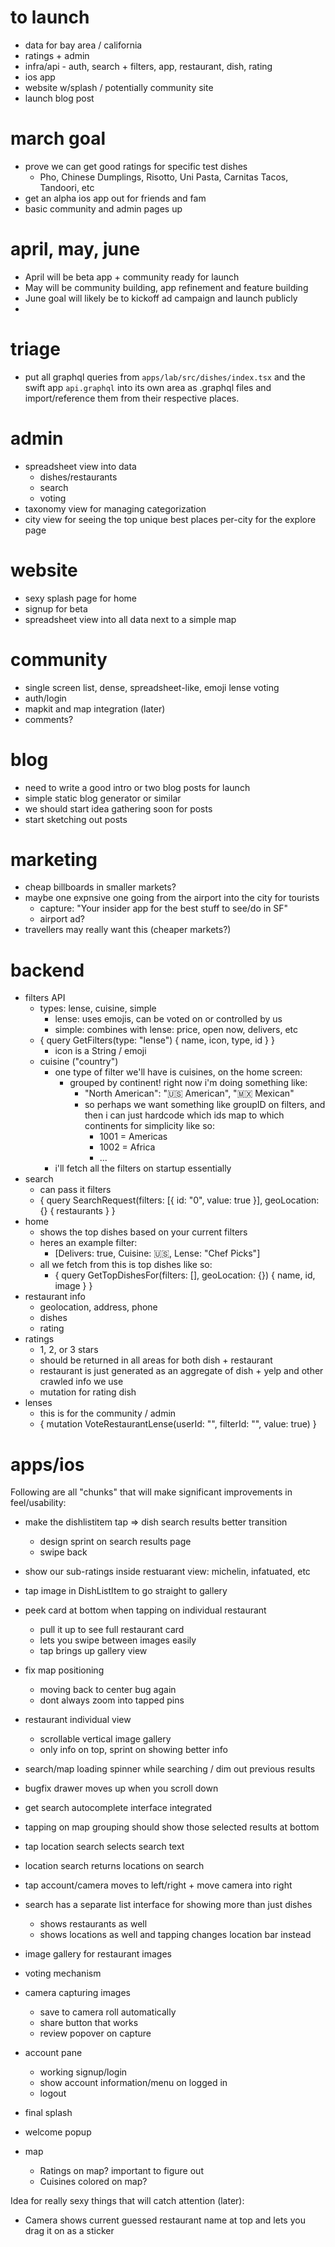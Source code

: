 # to launch

- data for bay area / california
- ratings + admin
- infra/api - auth, search + filters, app, restaurant, dish, rating
- ios app
- website w/splash / potentially community site
- launch blog post

# march goal

- prove we can get good ratings for specific test dishes
  - Pho, Chinese Dumplings, Risotto, Uni Pasta, Carnitas Tacos, Tandoori, etc
- get an alpha ios app out for friends and fam
- basic community and admin pages up

# april, may, june

- April will be beta app + community ready for launch
- May will be community building, app refinement and feature building
- June goal will likely be to kickoff ad campaign and launch publicly
-

# triage

- put all graphql queries from `apps/lab/src/dishes/index.tsx` and the swift app `api.graphql` into its own area as .graphql files and import/reference them from their respective places.

# admin

- spreadsheet view into data
  - dishes/restaurants
  - search
  - voting
- taxonomy view for managing categorization
- city view for seeing the top unique best places per-city for the explore page

# website

- sexy splash page for home
- signup for beta
- spreadsheet view into all data next to a simple map

# community

- single screen list, dense, spreadsheet-like, emoji lense voting
- auth/login
- mapkit and map integration (later)
- comments?

# blog

- need to write a good intro or two blog posts for launch
- simple static blog generator or similar
- we should start idea gathering soon for posts
- start sketching out posts

# marketing

- cheap billboards in smaller markets?
- maybe one expnsive one going from the airport into the city for tourists
  - capture: "Your insider app for the best stuff to see/do in SF"
  - airport ad?
- travellers may really want this (cheaper markets?)

# backend

- filters API
  - types: lense, cuisine, simple
    - lense: uses emojis, can be voted on or controlled by us
    - simple: combines with lense: price, open now, delivers, etc
  - { query GetFilters(type: "lense") { name, icon, type, id } }
    - icon is a String / emoji
  - cuisine ("country")
    - one type of filter we'll have is cuisines, on the home screen:
      - grouped by continent! right now i'm doing something like:
        - "North American": "🇺🇸 American", "🇲🇽 Mexican"
        - so perhaps we want something like groupID on filters, and then i can just hardcode which ids map to which continents for simplicity like so:
          - 1001 = Americas
          - 1002 = Africa
          - ...
    - i'll fetch all the filters on startup essentially
- search
  - can pass it filters
  - { query SearchRequest(filters: [{ id: "0", value: true }], geoLocation: {} { restaurants } }
- home
  - shows the top dishes based on your current filters
  - heres an example filter:
    - [Delivers: true, Cuisine: 🇺🇸, Lense: "Chef Picks"]
  - all we fetch from this is top dishes like so:
    - { query GetTopDishesFor(filters: [], geoLocation: {}) { name, id, image } }
- restaurant info
  - geolocation, address, phone
  - dishes
  - rating
- ratings
  - 1, 2, or 3 stars
  - should be returned in all areas for both dish + restaurant
  - restaurant is just generated as an aggregate of dish + yelp and other crawled info we use
  - mutation for rating dish
- lenses
  - this is for the community / admin
  - { mutation VoteRestaurantLense(userId: "", filterId: "", value: true) }

# apps/ios

Following are all "chunks" that will make significant improvements in feel/usability:

- make the dishlistitem tap => dish search results better transition
  - design sprint on search results page
  - swipe back
- show our sub-ratings inside restuarant view: michelin, infatuated, etc
- tap image in DishListItem to go straight to gallery
- peek card at bottom when tapping on individual restaurant
  - pull it up to see full restaurant card
  - lets you swipe between images easily
  - tap brings up gallery view
- fix map positioning
  - moving back to center bug again
  - dont always zoom into tapped pins
- restaurant individual view
  - scrollable vertical image gallery
  - only info on top, sprint on showing better info
- search/map loading spinner while searching / dim out previous results
- bugfix drawer moves up when you scroll down
- get search autocomplete interface integrated
- tapping on map grouping should show those selected results at bottom
- tap location search selects search text
- location search returns locations on search
- tap account/camera moves to left/right + move camera into right
- search has a separate list interface for showing more than just dishes
  - shows restaurants as well
  - shows locations as well and tapping changes location bar instead
- image gallery for restaurant images
- voting mechanism
- camera capturing images
  - save to camera roll automatically
  - share button that works
  - review popover on capture
- account pane
  - working signup/login
  - show account information/menu on logged in
  - logout
- final splash
- welcome popup

- map
  - Ratings on map? important to figure out
  - Cuisines colored on map?

Idea for really sexy things that will catch attention (later):

- Camera shows current guessed restaurant name at top and lets you drag it on as a sticker
